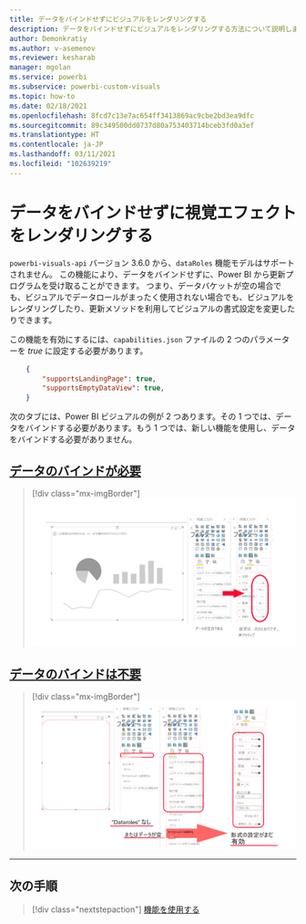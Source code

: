 ```yaml
---
title: データをバインドせずにビジュアルをレンダリングする
description: データをバインドせずにビジュアルをレンダリングする方法について説明します。
author: Demonkratiy
ms.author: v-asemenov
ms.reviewer: kesharab
manager: mgolan
ms.service: powerbi
ms.subservice: powerbi-custom-visuals
ms.topic: how-to
ms.date: 02/18/2021
ms.openlocfilehash: 8fcd7c13e7ac654ff3413869ac9cbe2bd3ea9dfc
ms.sourcegitcommit: 89c349500dd0737d80a753403714bceb3fd0a3ef
ms.translationtype: HT
ms.contentlocale: ja-JP
ms.lasthandoff: 03/11/2021
ms.locfileid: "102639219"
---
```

# <a name="render-a-visual-without-the-need-to-bind-any-data"></a>データをバインドせずに視覚エフェクトをレンダリングする

`powerbi-visuals-api` バージョン 3.6.0 から、`dataRoles` 機能モデルはサポートされません。 この機能により、データをバインドせずに、Power BI から更新プログラムを受け取ることができます。 つまり、データバケットが空の場合でも、ビジュアルでデータロールがまったく使用されない場合でも、ビジュアルをレンダリングしたり、更新メソッドを利用してビジュアルの書式設定を変更したりできます。

この機能を有効にするには、`capabilities.json` ファイルの 2 つのパラメーターを *true* に設定する必要があります。 

```json
    {
        "supportsLandingPage": true,
        "supportsEmptyDataView": true,
    }
```

次のタブには、Power BI ビジュアルの例が 2 つあります。その 1 つでは、データをバインドする必要があります。もう 1 つでは、新しい機能を使用し、データをバインドする必要がありません。

## <a name="binding-data-required"></a>[データのバインドが必要](#tab/NoDataroles)
   

>[!div class="mx-imgBorder"]
>![API-2.6.0 前の no-dataroles-support のスクリーンショット](media/no-dataroles-support/no-dataroles-1.png)


## <a name="binding-data-not-required"></a>[データのバインドは不要](#tab/NoDatarolesSupport) 

>[!div class="mx-imgBorder"]
>![API-2.6.0 後の no-dataroles-support のスクリーンショット](media/no-dataroles-support/no-dataroles-2.png)

---

## <a name="next-steps"></a>次の手順

> [!div class="nextstepaction"]
> [機能を使用する](capabilities.md)
